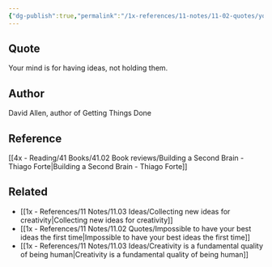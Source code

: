 ```yaml
---
{"dg-publish":true,"permalink":"/1x-references/11-notes/11-02-quotes/your-mind-is-for-having-ideas-not-holding-them-david-allen/","title":"Your mind is for having ideas, not holding them - David Allen","noteIcon":""}
---
```



## Quote
Your mind is for having ideas, not holding them.

## Author
David Allen, author of Getting Things Done

## Reference
[[4x - Reading/41 Books/41.02 Book reviews/Building a Second Brain - Thiago Forte\|Building a Second Brain - Thiago Forte]]

## Related
- [[1x - References/11 Notes/11.03 Ideas/Collecting new ideas for creativity\|Collecting new ideas for creativity]]
- [[1x - References/11 Notes/11.02 Quotes/Impossible to have your best ideas the first time\|Impossible to have your best ideas the first time]]
- [[1x - References/11 Notes/11.03 Ideas/Creativity is a fundamental quality of being human\|Creativity is a fundamental quality of being human]]
